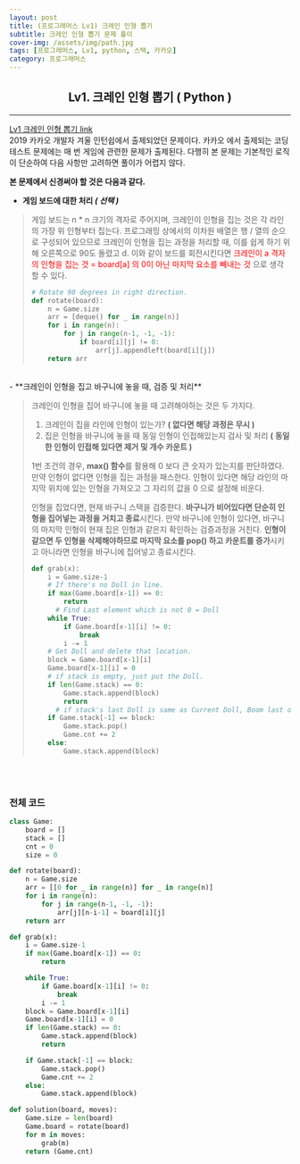 ```yaml
---
layout: post
title: (프로그래머스 Lv1) 크레인 인형 뽑기
subtitle: 크레인 인형 뽑기 문제 풀이
cover-img: /assets/img/path.jpg
tags: [프로그래머스, Lv1, python, 스택, 카카오]
category: 프로그래머스
---
```


<center>
  <h2>
    Lv1. 크레인 인형 뽑기 ( Python )
  </h2>
</center>

------
[Lv1 크레인 인형 뽑기 link](https://programmers.co.kr/learn/courses/30/lessons/64061)
<br>
 2019 카카오 개발자 겨울 인턴쉽에서 출제되었던 문제이다. 카카오 에서 출제되는 코딩테스트 문제에는 매 번 게임에 관련한 문제가 출제된다. 다행히 본 문제는 기본적인 로직이 단순하여 다음 사항만 고려하면 풀이가 어렵지 않다.

 **본 문제에서 신경써야 할 것은 다음과 같다.**

- **게임 보드에 대한 처리 *( 선택 )***

>  게임 보드는 n * n 크기의 격자로 주어지며, 크레인이 인형을 집는 것은 각 라인의 가장 위 인형부터 집는다. 프로그래밍 상에서의 이차원 배열은 행 / 열의  순으로 구성되어 있으므로 크레인이 인형을 집는 과정을 처리할 때, 이를 쉽게 하기 위해 오른쪽으로 90도 돌렸고 d. 이와 같이 보드를 회전시킨다면 <span style="color:red">크레인이 a 격자의 인형을 집는 것 = board[a] 의 0이 아닌 마지막 요소를 빼내는 것</span> 으로 생각할 수 있다. 
>
> ~~~python
> # Rotate 90 degrees in right direction.
> def rotate(board):
>     n = Game.size
>     arr = [deque() for _ in range(n)]
>     for i in range(n):
>         for j in range(n-1, -1, -1):
>             if board[i][j] != 0:
>                 arr[j].appendleft(board[i][j])
>     return arr
> ~~~
<br>
- **크레인이 인형을 집고 바구니에 놓을 때, 검증 및 처리**

> 크레인이 인형을 집어 바구니에 놓을 때 고려해야하는 것은 두 가지다. 
>
> 1. 크레인이 집을 라인에 인형이 있는가? **( 없다면 해당 과정은 무시 )**
> 2. 집은 인형을 바구니에 놓을 때 동일 인형이 인접해있는지 검사 및 처리 **( 동일한 인형이 인접해 있다면 제거 및 개수 카운트 )**
>
>   1번 조건의 경우, **max() 함수**를 활용해 0 보다 큰 숫자가 있는지를 판단하였다. 만약 인형이 없다면 인형을 집는 과정을 패스한다. 인형이 있다면 해당 라인의 마지막 위치에 있는 인형을 가져오고 그 자리의 값을 0 으로 설정해 비운다. 
>
>   인형을 집었다면, 현재 바구니 스택을 검증한다. **바구니가 비어있다면 단순히 인형을 집어넣는 과정을 거치고 종료**시킨다. 만약 바구니에 인형이 있다면, 바구니의 마지막 인형이 현재 집은 인형과 같은지 확인하는 검증과정을 거친다. **인형이 같으면 두 인형을 삭제해야하므로 마지막 요소를 pop() 하고 카운트를 증가**시키고 아니라면 인형을 바구니에 집어넣고 종료시킨다.
>
> ```python
> def grab(x):
>     i = Game.size-1
>     # If there's no Doll in line.
>     if max(Game.board[x-1]) == 0:
>         return
> 		# Find Last element which is not 0 = Doll
>     while True:
>         if Game.board[x-1][i] != 0:
>             break
>         i -= 1
>     # Get Doll and delete that location.
>     block = Game.board[x-1][i]
>     Game.board[x-1][i] = 0
>     # if stack is empty, just put the Doll.
>     if len(Game.stack) == 0:
>         Game.stack.append(block)
>         return
> 		# if stack's last Doll is same as Current Doll, Boom last one and add the count.
>     if Game.stack[-1] == block:
>         Game.stack.pop()
>         Game.cnt += 2
>     else:
>         Game.stack.append(block)
> ```
<br><br>
 
### 전체 코드 

```python
class Game:
    board = []
    stack = []
    cnt = 0
    size = 0

def rotate(board):
    n = Game.size
    arr = [[0 for _ in range(n)] for _ in range(n)]
    for i in range(n):
        for j in range(n-1, -1, -1):
            arr[j][n-i-1] = board[i][j]
    return arr

def grab(x):
    i = Game.size-1
    if max(Game.board[x-1]) == 0:
        return

    while True:
        if Game.board[x-1][i] != 0:
            break
        i -= 1
    block = Game.board[x-1][i]
    Game.board[x-1][i] = 0
    if len(Game.stack) == 0:
        Game.stack.append(block)
        return

    if Game.stack[-1] == block:
        Game.stack.pop()
        Game.cnt += 2
    else:
        Game.stack.append(block)

def solution(board, moves):
    Game.size = len(board)
    Game.board = rotate(board)
    for m in moves:
        grab(m)
    return (Game.cnt)
```

